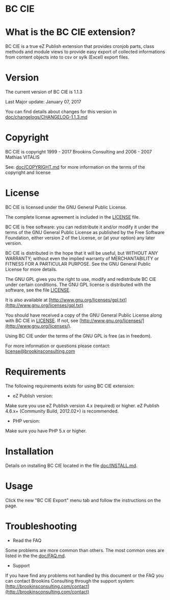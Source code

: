 BC CIE
======

What is the BC CIE extension?
================================

BC CIE is a true eZ Publish extension that provides cronjob parts, class methods and module views to provide easy export of collected informations from content objects into to csv or sylk (Excel) export files.


Version
=======================

The current version of BC CIE is 1.1.3

Last Major update: January 07, 2017

You can find details about changes for this version in [doc/changelogs/CHANGELOG-1.1.3.md](doc/changelogs/CHANGELOG-1.1.3.md)


Copyright
=========

BC CIE is copyright 1999 - 2017 Brookins Consulting and 2006 - 2007 Mathias VITALIS

See: [doc/COPYRIGHT.md](doc/COPYRIGHT.md) for more information on the terms of the copyright and license


License
=======

BC CIE is licensed under the GNU General Public License.

The complete license agreement is included in the [LICENSE](LICENSE) file.

BC CIE is free software: you can redistribute it and/or modify
it under the terms of the GNU General Public License as published by
the Free Software Foundation, either version 2 of the License, or
(at your option) any later version.

BC CIE is distributed in the hope that it will be useful,
but WITHOUT ANY WARRANTY; without even the implied warranty of
MERCHANTABILITY or FITNESS FOR A PARTICULAR PURPOSE.  See the
GNU General Public License for more details.

The GNU GPL gives you the right to use, modify and redistribute
BC CIE under certain conditions. The GNU GPL license
is distributed with the software, see the file [LICENSE](LICENSE).

It is also available at [http://www.gnu.org/licenses/gpl.txt](http://www.gnu.org/licenses/gpl.txt)

You should have received a copy of the GNU General Public License
along with BC CIE in [LICENSE](LICENSE). If not, see [http://www.gnu.org/licenses/](http://www.gnu.org/licenses/).

Using BC CIE under the terms of the GNU GPL is free (as in freedom).

For more information or questions please contact: license@brookinsconsulting.com


Requirements
============

The following requirements exists for using BC CIE extension:

* eZ Publish version:

Make sure you use eZ Publish version 4.x (required) or higher. eZ Publish 4.6.x+ (Community Build, 2012.02+) is recommended.

* PHP version:

Make sure you have PHP 5.x or higher.


Installation
============

Details on installing BC CIE located in the file [doc/INSTALL.md](doc/INSTALL.md).


Usage
=====

Click the new "BC CIE Export" menu tab and follow the instructions on the page.


Troubleshooting
===============

* Read the FAQ

Some problems are more common than others. The most common ones are listed in the the [doc/FAQ.md](doc/FAQ.md).

* Support

If you have find any problems not handled by this document or the FAQ you can contact Brookins Consulting through the support system: [http://brookinsconsulting.com/contact](http://brookinsconsulting.com/contact)
